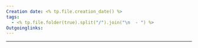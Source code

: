 ```yaml
---
Creation date: <% tp.file.creation_date() %>
tags:
  - <% tp.file.folder(true).split("/").join("\n  - ") %>
Outgoinglinks:
---
```

---
